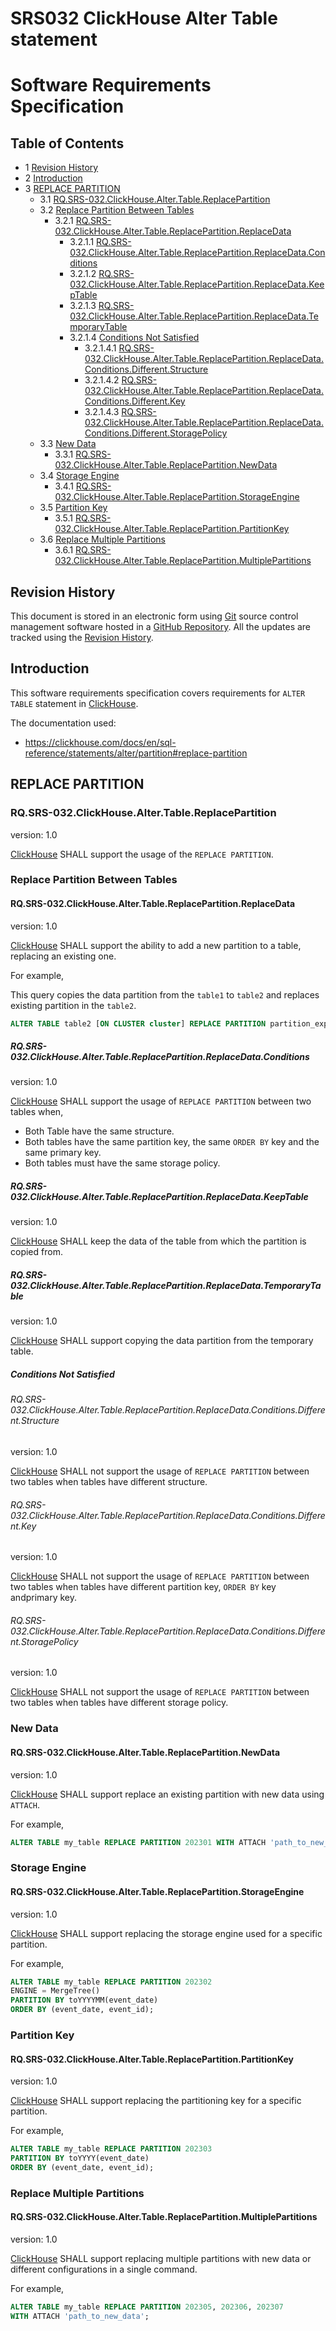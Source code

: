 # SRS032 ClickHouse Alter Table statement
# Software Requirements Specification

## Table of Contents

* 1 [Revision History](#revision-history)
* 2 [Introduction](#introduction)
* 3 [REPLACE PARTITION](#replace-partition)
  * 3.1 [RQ.SRS-032.ClickHouse.Alter.Table.ReplacePartition](#rqsrs-032clickhousealtertablereplacepartition)
  * 3.2 [Replace Partition Between Tables](#replace-partition-between-tables)
    * 3.2.1 [RQ.SRS-032.ClickHouse.Alter.Table.ReplacePartition.ReplaceData](#rqsrs-032clickhousealtertablereplacepartitionreplacedata)
      * 3.2.1.1 [RQ.SRS-032.ClickHouse.Alter.Table.ReplacePartition.ReplaceData.Conditions](#rqsrs-032clickhousealtertablereplacepartitionreplacedataconditions)
      * 3.2.1.2 [RQ.SRS-032.ClickHouse.Alter.Table.ReplacePartition.ReplaceData.KeepTable](#rqsrs-032clickhousealtertablereplacepartitionreplacedatakeeptable)
      * 3.2.1.3 [RQ.SRS-032.ClickHouse.Alter.Table.ReplacePartition.ReplaceData.TemporaryTable](#rqsrs-032clickhousealtertablereplacepartitionreplacedatatemporarytable)
      * 3.2.1.4 [Conditions Not Satisfied](#conditions-not-satisfied)
        * 3.2.1.4.1 [RQ.SRS-032.ClickHouse.Alter.Table.ReplacePartition.ReplaceData.Conditions.Different.Structure](#rqsrs-032clickhousealtertablereplacepartitionreplacedataconditionsdifferentstructure)
        * 3.2.1.4.2 [RQ.SRS-032.ClickHouse.Alter.Table.ReplacePartition.ReplaceData.Conditions.Different.Key](#rqsrs-032clickhousealtertablereplacepartitionreplacedataconditionsdifferentkey)
        * 3.2.1.4.3 [RQ.SRS-032.ClickHouse.Alter.Table.ReplacePartition.ReplaceData.Conditions.Different.StoragePolicy](#rqsrs-032clickhousealtertablereplacepartitionreplacedataconditionsdifferentstoragepolicy)
  * 3.3 [New Data](#new-data)
    * 3.3.1 [RQ.SRS-032.ClickHouse.Alter.Table.ReplacePartition.NewData](#rqsrs-032clickhousealtertablereplacepartitionnewdata)
  * 3.4 [Storage Engine](#storage-engine)
    * 3.4.1 [RQ.SRS-032.ClickHouse.Alter.Table.ReplacePartition.StorageEngine](#rqsrs-032clickhousealtertablereplacepartitionstorageengine)
  * 3.5 [Partition Key](#partition-key)
    * 3.5.1 [RQ.SRS-032.ClickHouse.Alter.Table.ReplacePartition.PartitionKey](#rqsrs-032clickhousealtertablereplacepartitionpartitionkey)
  * 3.6 [Replace Multiple Partitions](#replace-multiple-partitions)
    * 3.6.1 [RQ.SRS-032.ClickHouse.Alter.Table.ReplacePartition.MultiplePartitions](#rqsrs-032clickhousealtertablereplacepartitionmultiplepartitions)


## Revision History

This document is stored in an electronic form using [Git] source control management software
hosted in a [GitHub Repository].
All the updates are tracked using the [Revision History].

## Introduction

This software requirements specification covers requirements for `ALTER TABLE` statement in [ClickHouse].

The documentation used:
- https://clickhouse.com/docs/en/sql-reference/statements/alter/partition#replace-partition

## REPLACE PARTITION

### RQ.SRS-032.ClickHouse.Alter.Table.ReplacePartition
version: 1.0

[ClickHouse] SHALL support the usage of the `REPLACE PARTITION`.

### Replace Partition Between Tables

#### RQ.SRS-032.ClickHouse.Alter.Table.ReplacePartition.ReplaceData
version: 1.0

[ClickHouse] SHALL support the ability to add a new partition to a table, replacing an existing one.

For example,

This query copies the data partition from the `table1` to `table2` and replaces existing partition in the `table2`.

```sql
ALTER TABLE table2 [ON CLUSTER cluster] REPLACE PARTITION partition_expr FROM table1
```

##### RQ.SRS-032.ClickHouse.Alter.Table.ReplacePartition.ReplaceData.Conditions
version: 1.0

[ClickHouse] SHALL support the usage of `REPLACE PARTITION` between two tables when,

* Both Table have the same structure.
* Both tables have the same partition key, the same `ORDER BY` key and the same primary key.
* Both tables must have the same storage policy.

##### RQ.SRS-032.ClickHouse.Alter.Table.ReplacePartition.ReplaceData.KeepTable
version: 1.0

[ClickHouse] SHALL keep the data of the table from which the partition is copied from.

##### RQ.SRS-032.ClickHouse.Alter.Table.ReplacePartition.ReplaceData.TemporaryTable
version: 1.0

[ClickHouse] SHALL support copying the data partition from the temporary table.

##### Conditions Not Satisfied

###### RQ.SRS-032.ClickHouse.Alter.Table.ReplacePartition.ReplaceData.Conditions.Different.Structure
version: 1.0

[ClickHouse] SHALL not support the usage of `REPLACE PARTITION` between two tables when tables have different structure.

###### RQ.SRS-032.ClickHouse.Alter.Table.ReplacePartition.ReplaceData.Conditions.Different.Key
version: 1.0

[ClickHouse] SHALL not support the usage of `REPLACE PARTITION` between two tables when tables have different partition key, `ORDER BY` key andprimary key.

###### RQ.SRS-032.ClickHouse.Alter.Table.ReplacePartition.ReplaceData.Conditions.Different.StoragePolicy
version: 1.0

[ClickHouse] SHALL not support the usage of `REPLACE PARTITION` between two tables when tables have different storage policy.


### New Data

#### RQ.SRS-032.ClickHouse.Alter.Table.ReplacePartition.NewData
version: 1.0

[ClickHouse] SHALL support replace an existing partition with new data using `ATTACH`.

For example,
```sql
ALTER TABLE my_table REPLACE PARTITION 202301 WITH ATTACH 'path_to_new_data';
```

### Storage Engine

#### RQ.SRS-032.ClickHouse.Alter.Table.ReplacePartition.StorageEngine
version: 1.0

[ClickHouse] SHALL support replacing the storage engine used for a specific partition.

For example,
```sql
ALTER TABLE my_table REPLACE PARTITION 202302
ENGINE = MergeTree()
PARTITION BY toYYYYMM(event_date)
ORDER BY (event_date, event_id);
```

### Partition Key

#### RQ.SRS-032.ClickHouse.Alter.Table.ReplacePartition.PartitionKey
version: 1.0

[ClickHouse] SHALL support replacing the partitioning key for a specific partition.

For example,
```sql
ALTER TABLE my_table REPLACE PARTITION 202303
PARTITION BY toYYYY(event_date)
ORDER BY (event_date, event_id);
```

### Replace Multiple Partitions

#### RQ.SRS-032.ClickHouse.Alter.Table.ReplacePartition.MultiplePartitions
version: 1.0

[ClickHouse] SHALL support replacing multiple partitions with new data or different configurations in a single command.

For example,
```sql
ALTER TABLE my_table REPLACE PARTITION 202305, 202306, 202307
WITH ATTACH 'path_to_new_data';
```





[ClickHouse]: https://clickhouse.com
[GitHub Repository]: https://github.com/Altinity/clickhouse-regression/blob/main/alter/requirements/requirements.md
[Revision History]: https://github.com/Altinity/clickhouse-regression/commits/main/alter/requirements/requirements.md
[Git]: https://git-scm.com/
[GitHub]: https://github.com
